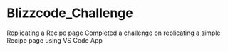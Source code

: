 # Blizzcode_Challenge
Replicating a Recipe page
Completed a challenge on replicating a simple Recipe page using VS Code App